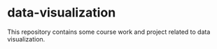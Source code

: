 # data-visualization
This repository contains some course work and project related to data visualization.
